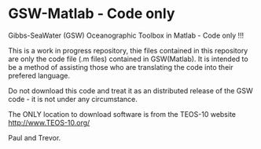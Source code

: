 # GSW-Matlab - Code only
Gibbs-SeaWater (GSW) Oceanographic Toolbox in Matlab - Code only !!!

This is a work in progress repository, thie files contained in this repository are only the code file (.m files)  contained in GSW(Matlab). It is intended to be a method of assisting those who are translating the code into their prefered language.

Do not download this code and treat it as an distributed release of the GSW code - it is not under any circumstance.

The ONLY location to download software is from the TEOS-10 website http://www.TEOS-10.org/

Paul and Trevor.
